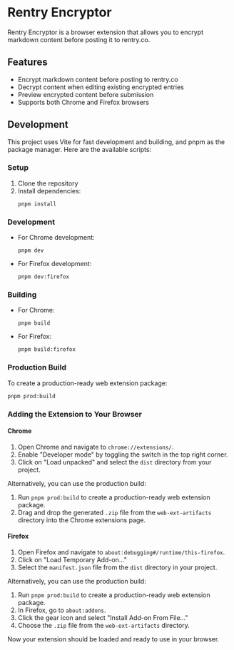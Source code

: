 # Rentry Encryptor

Rentry Encryptor is a browser extension that allows you to encrypt markdown content before posting it to rentry.co.

## Features

- Encrypt markdown content before posting to rentry.co
- Decrypt content when editing existing encrypted entries
- Preview encrypted content before submission
- Supports both Chrome and Firefox browsers

## Development

This project uses Vite for fast development and building, and pnpm as the package manager. Here are the available scripts:

### Setup

1. Clone the repository
2. Install dependencies:
   ```
   pnpm install
   ```

### Development

- For Chrome development:
  ```
  pnpm dev
  ```

- For Firefox development:
  ```
  pnpm dev:firefox
  ```

### Building

- For Chrome:
  ```
  pnpm build
  ```

- For Firefox:
  ```
  pnpm build:firefox
  ```

### Production Build

To create a production-ready web extension package:

```
pnpm prod:build
```

### Adding the Extension to Your Browser

#### Chrome

1. Open Chrome and navigate to `chrome://extensions/`.
2. Enable "Developer mode" by toggling the switch in the top right corner.
3. Click on "Load unpacked" and select the `dist` directory from your project.

Alternatively, you can use the production build:
1. Run `pnpm prod:build` to create a production-ready web extension package.
2. Drag and drop the generated `.zip` file from the `web-ext-artifacts` directory into the Chrome extensions page.

#### Firefox

1. Open Firefox and navigate to `about:debugging#/runtime/this-firefox`.
2. Click on "Load Temporary Add-on..."
3. Select the `manifest.json` file from the `dist` directory in your project.

Alternatively, you can use the production build:
1. Run `pnpm prod:build` to create a production-ready web extension package.
2. In Firefox, go to `about:addons`.
3. Click the gear icon and select "Install Add-on From File..."
4. Choose the `.zip` file from the `web-ext-artifacts` directory.

Now your extension should be loaded and ready to use in your browser.

